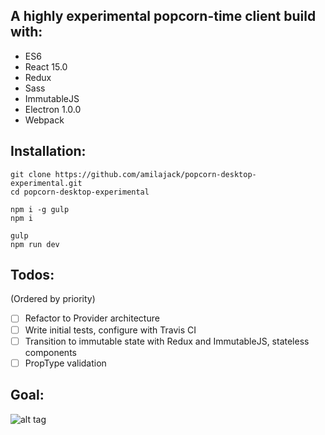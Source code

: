 ## A highly experimental popcorn-time client build with:

* ES6
* React 15.0
* Redux
* Sass
* ImmutableJS
* Electron 1.0.0
* Webpack

## Installation:
```
git clone https://github.com/amilajack/popcorn-desktop-experimental.git
cd popcorn-desktop-experimental

npm i -g gulp
npm i

gulp
npm run dev
```

## Todos:
(Ordered by priority)
- [ ] Refactor to Provider architecture
- [ ] Write initial tests, configure with Travis CI
- [ ] Transition to immutable state with Redux and ImmutableJS, stateless components
- [ ] PropType validation

## Goal:
![alt tag](https://raw.github.com/amilajack/popcorn-desktop-experimental/master/images/movie-page.jpg)
